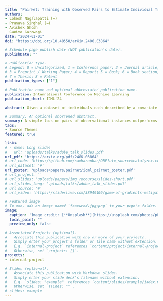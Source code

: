 ```yaml
---
title: "PairNet: Training with Observed Pairs to Estimate Individual Treatment Effect"
authors:
- Lokesh Nagalapatti (=)
- Pranava Singhal (=)
- Avishek Ghosh
- Sunita Sarawagi
date: "2024-01-01"
doi: "https://doi.org/10.48550/arXiv.2406.03864"

# Schedule page publish date (NOT publication's date).
publishDate: ""

# Publication type.
# Legend: 0 = Uncategorized; 1 = Conference paper; 2 = Journal article;
# 3 = Preprint / Working Paper; 4 = Report; 5 = Book; 6 = Book section;
# 7 = Thesis; 8 = Patent
publication_types: ["1"]

# Publication name and optional abbreviated publication name.
publication: Intennational Conference on Machine Learning
publication_short: ICML'24

abstract: Given a dataset of individuals each described by a covariate vector, a treatment, and an observed outcome on the treatment, the goal of the individual treatment effect (ITE) estimation task is to predict outcome changes resulting from a change in treatment. A fundamental challenge is that in the observational data, a covariate's outcome is observed only under one treatment, whereas we need to infer the difference in outcomes under two different treatments. Several existing approaches address this issue through training with inferred pseudo-outcomes, but their success relies on the quality of these pseudo-outcomes. We propose PairNet, a novel ITE estimation training strategy that minimizes losses over pairs of examples based on their factual observed outcomes. Theoretical analysis for binary treatments reveals that PairNet is a consistent estimator of ITE risk, and achieves smaller generalization error than baseline models. Empirical comparison with thirteen existing methods across eight benchmarks, covering both discrete and continuous treatments, shows that PairNet achieves significantly lower ITE error compared to the baselines. Also, it is model-agnostic and easy to implement.

# Summary. An optional shortened abstract.
summary: A simple loss on pairs of observational instances outperforms (almost) SOTA approaches on Treatment Effect Estimation
tags:
- Source Themes
featured: true

links:
# - name: Long slides
#   url: 'uploads/talks/adobe_talk_slides.pdf'
url_pdf: 'https://arxiv.org/pdf/2406.03864'
# url_code: 'https://github.com/sambaranban/ONE?utm_source=catalyzex.com'
# url_dataset: '#'
url_poster: 'uploads/papers/pairnet/icml_pairnet_poster.pdf'
# url_project: ''
# url_slides: 'uploads/papers/img_recourse/slides-short.pdf'
# url_slides_long: 'uploads/talks/adobe_talk_slides.pdf'
# url_source: '#'
# url_video: 'https://slideslive.com/38949109/game-of-gradients-mitigating-irrelevant-clients-in-federated-learning'

# Featured image
# To use, add an image named `featured.jpg/png` to your page's folder. 
image:
  caption: 'Image credit: [**Unsplash**](https://unsplash.com/photos/pLCdAaMFLTE)'
  focal_point: ""
  preview_only: false

# Associated Projects (optional).
#   Associate this publication with one or more of your projects.
#   Simply enter your project's folder or file name without extension.
#   E.g. `internal-project` references `content/project/internal-project/index.md`.
#   Otherwise, set `projects: []`.
projects:
- internal-project

# Slides (optional).
#   Associate this publication with Markdown slides.
#   Simply enter your slide deck's filename without extension.
#   E.g. `slides: "example"` references `content/slides/example/index.md`.
#   Otherwise, set `slides: ""`.
# slides: example
---
```

<!-- 
{{% callout note %}}
Click the *Cite* button above to demo the feature to enable visitors to import publication metadata into their reference management software.
{{% /callout %}}

{{% callout note %}}
Create your slides in Markdown - click the *Slides* button to check out the example.
{{% /callout %}}

Supplementary notes can be added here, including [code, math, and images](https://wowchemy.com/docs/writing-markdown-latex/). -->
